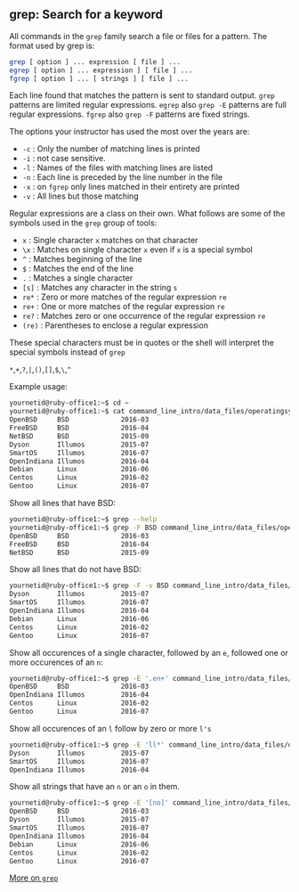 ## grep: Search for a keyword

All commands in the `grep` family search a file or files for a pattern. The format used by grep is:
```bash
grep [ option ] ... expression [ file ] ...
egrep [ option ] ... expression ] [ file ] ...
fgrep [ option ] ... [ strings ] [ file ] ...
```
Each line found that matches the pattern is sent to standard output. `grep` patterns are limited regular expressions. `egrep` also `grep -E` patterns are full regular expressions. `fgrep` also `grep -F` patterns are fixed strings.

The options your instructor has used the most over the years are:

* `-c` : Only the number of matching lines is printed
* `-i` : not case sensitive.
* `-l` : Names of the files with matching lines are listed
* `-n` : Each line is preceded by the line number in the file
* `-x` : on `fgrep` only lines matched in their entirety are printed
* `-v` : All lines but those matching

Regular expressions are a class on their own. What follows are some of the symbols used in the `grep` group of tools:

* `x`		: Single character `x` matches on that character
* `\x` 	: Matches on single character `x` even if `x` is a special symbol
* `^`		: Matches beginning of the line
* `$`		: Matches the end of the line
* `.`		: Matches a single character
*  `[s]`	: Matches any character in the string `s`
*  `re*`	: Zero or more matches of the regular expression `re`
*  `re+`	: One or more matches of the regular expression `re`
*  `re?`	: Matches zero or one occurrence of the regular expression `re`
*  `(re)`	: Parentheses to enclose a regular expression

These special characters must be in quotes or the shell will interpret the special symbols instead of `grep`

`*`,`+`,`?`,`|`,`()`,`[]`,`$`,`\`,`^`

Example usage:

```bash
yournetid@ruby-office1:~$ cd ~
yournetid@ruby-office1:~$ cat command_line_intro/data_files/operatingsystemlist
OpenBSD     BSD             2016-03
FreeBSD     BSD             2016-04
NetBSD      BSD             2015-09
Dyson       Illumos         2015-07
SmartOS     Illumos         2016-07
OpenIndiana Illumos         2016-04
Debian      Linux           2016-06
Centos      Linux           2016-02
Gentoo      Linux           2016-07
```

Show all lines that have BSD:

```bash
yournetid@ruby-office1:~$ grep --help
yournetid@ruby-office1:~$ grep -F BSD command_line_intro/data_files/operatingsystemlist
OpenBSD     BSD             2016-03
FreeBSD     BSD             2016-04
NetBSD      BSD             2015-09
```

Show all lines that do not have BSD:

```bash
yournetid@ruby-office1:~$ grep -F -v BSD command_line_intro/data_files/operatingsystemlist
Dyson       Illumos         2015-07
SmartOS     Illumos         2016-07
OpenIndiana Illumos         2016-04
Debian      Linux           2016-06
Centos      Linux           2016-02
Gentoo      Linux           2016-07
```

Show all occurences of a single character, followed by an `e`, followed one or more occurences of an `n`:

```bash
yournetid@ruby-office1:~$ grep -E '.en+' command_line_intro/data_files/operatingsystemlist
OpenBSD     BSD             2016-03
OpenIndiana Illumos         2016-04
Centos      Linux           2016-02
Gentoo      Linux           2016-07
```
Show all occurences of an `l` follow by zero or more `l's`

```bash
yournetid@ruby-office1:~$ grep -E 'll*' command_line_intro/data_files/operatingsystemlist
Dyson       Illumos         2015-07
SmartOS     Illumos         2016-07
OpenIndiana Illumos         2016-04
```
Show all strings that have an `n` or an `o` in them.

```bash
yournetid@ruby-office1:~$ grep -E '[no]' command_line_intro/data_files/operatingsystemlist
OpenBSD     BSD             2016-03
Dyson       Illumos         2015-07
SmartOS     Illumos         2016-07
OpenIndiana Illumos         2016-04
Debian      Linux           2016-06
Centos      Linux           2016-02
Gentoo      Linux           2016-07
```
[More on `grep`](http://www.thegeekstuff.com/2009/03/15-practical-unix-grep-command-examples/)
